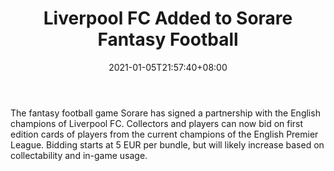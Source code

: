 ﻿---
title: "Liverpool FC Added to Sorare Fantasy Football"
date: 2021-01-05T21:57:40+08:00
lastmod: 2021-01-05T16:45:40+08:00
draft: false
authors: ["Lolita"]
description: "The fantasy football game Sorare has signed a partnership with the English champions of Liverpool FC. Collectors and players can now bid on first edition cards of players from the current champions of the English Premier League. Bidding starts at 5 EUR per bundle, but will likely increase based on collectability and in-game usage."
featuredImage: "liverpool-fc-added-to-sorare-fantasy-football.png"
tags: ["Strategy Games","Play to Earn"]
categories: ["news"]
news: ["Strategy Games"]
weight: 
lightgallery: true
pinned: false
recommend: false
recommend1: false
---

The fantasy football game Sorare has signed a partnership with the English champions of Liverpool FC. Collectors and players can now bid on first edition cards of players from the current champions of the English Premier League. Bidding starts at 5 EUR per bundle, but will likely increase based on collectability and in-game usage.

<!--more-->

